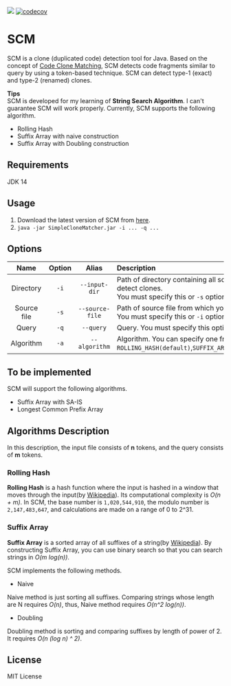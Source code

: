 ![](https://github.com/T45K/SCM/workflows/Build/badge.svg)
[![codecov](https://codecov.io/gh/T45K/SCM/branch/master/graph/badge.svg)](https://codecov.io/gh/T45K/SCM)

# SCM 
SCM is a clone (duplicated code) detection tool for Java.
Based on the concept of [Code Clone Matching](https://arxiv.org/pdf/2003.05615.pdf), SCM detects code fragments similar to query by using a token-based technique.
SCM can detect type-1 (exact) and type-2 (renamed) clones.

**Tips**<br>
SCM is developed for my learning of **String Search Algorithm**. 
I can't guarantee SCM will work properly.
Currently, SCM supports the following algorithm.
- Rolling Hash
- Suffix Array with naive construction
- Suffix Array with Doubling construction

## Requirements
JDK 14

## Usage
1. Download the latest version of SCM from [here](https://github.com/T45K/SCM/releases).
2. `java -jar SimpleCloneMatcher.jar -i ... -q ...`

## Options
|Name|Option|Alias|Description|
|:-:|:-:|:-:|:-|
|Directory|`-i`|`--input-dir`|Path of directory containing all source files from which you want to detect clones.<br>You must specify this or `-s` option.|
|Source file|`-s`|`--source-file`|Path of source file from which you want to detect clones.<br>You must specify this or `-i` option|
|Query|`-q`|`--query`|Query. You must specify this option.|
|Algorithm|`-a`|`--algorithm`|Algorithm. You can specify one from the following algorithms.<br>`ROLLING_HASH(default)`,`SUFFIX_ARRAY_NAIVE`,`SUFFIX_ARRAY(_DOUBLING)`|

## To be implemented
SCM will support the following algorithms.
- Suffix Array with SA-IS
- Longest Common Prefix Array

## Algorithms Description

In this description, the input file consists of **n** tokens, and the query consists of **m** tokens.

### Rolling Hash
**Rolling Hash** is a hash function where the input is hashed in a window that moves through the input(by [Wikipedia](https://en.wikipedia.org/wiki/Rolling_hash)).
Its computational complexity is *O(n + m)*.
In SCM, the base number is `1,020,544,910`, the modulo number is `2,147,483,647`, and calculations are made on a range of 0 to 2^31.

### Suffix Array
**Suffix Array** is a sorted array of all suffixes of a string(by [Wikipedia](https://en.wikipedia.org/wiki/Suffix_array)).
By constructing Suffix Array, you can use binary search so that you can search strings in *O(m log(n))*.

SCM implements the following methods.
- Naive

Naive method is just sorting all suffixes.
Comparing strings whose length are N requires *O(n)*, thus, Naive method requires *O(n^2 log(n))*.

- Doubling

Doubling method is sorting and comparing suffixes by length of power of 2.
It requires *O(n (log n) ^ 2)*.

## License
MIT License
